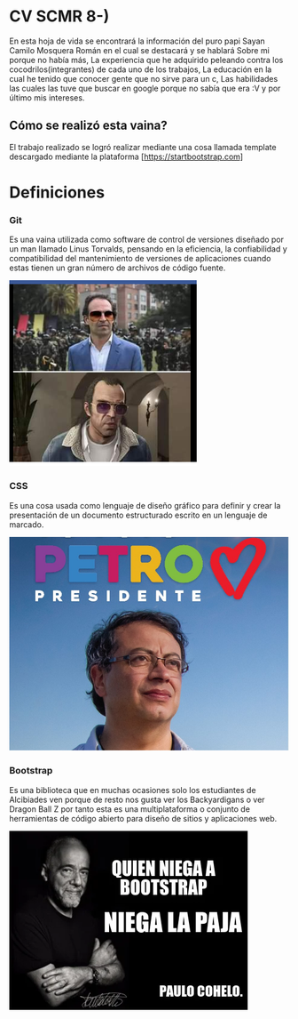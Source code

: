 # CV SCMR 8-)

En esta hoja de vida se encontrará la información del puro papi Sayan Camilo Mosquera Román en el cual se destacará y se hablará Sobre mi porque no había más, La experiencia que he adquirido peleando contra los cocodrilos(integrantes) de cada uno de los trabajos, La educación en la cual he tenido que conocer gente que no sirve para un c, Las habilidades las cuales las tuve que buscar en google porque no sabía que era :V y por último mis intereses.

## Cómo se realizó esta vaina?

El trabajo realizado se logró realizar mediante una cosa llamada template descargado mediante la plataforma [https://startbootstrap.com]

# Definiciones

### Git

Es una vaina utilizada como software de control de versiones diseñado por un man llamado Linus Torvalds, pensando en la eficiencia, la confiabilidad y compatibilidad del mantenimiento de versiones de aplicaciones cuando estas tienen un gran número de archivos de código fuente.

![CareNalga](https://github.com/camilo0415/CV_SCMR/blob/master/assets/img/Trevor.PNG)

### CSS

Es una cosa usada como lenguaje de diseño gráfico para definir y crear la presentación de un documento estructurado escrito en un lenguaje de marcado.

![dios](https://github.com/camilo0415/CV_SCMR/blob/master/assets/img/petro.jpg)

### Bootstrap

Es una biblioteca que en muchas ocasiones solo los estudiantes de Alcibiades ven porque de resto nos gusta ver los Backyardigans o ver Dragon Ball Z por tanto esta es una multiplataforma o conjunto de herramientas de código abierto para diseño de sitios y aplicaciones web.

![boot](https://github.com/camilo0415/CV_SCMR/blob/master/assets/img/4639263.webp)